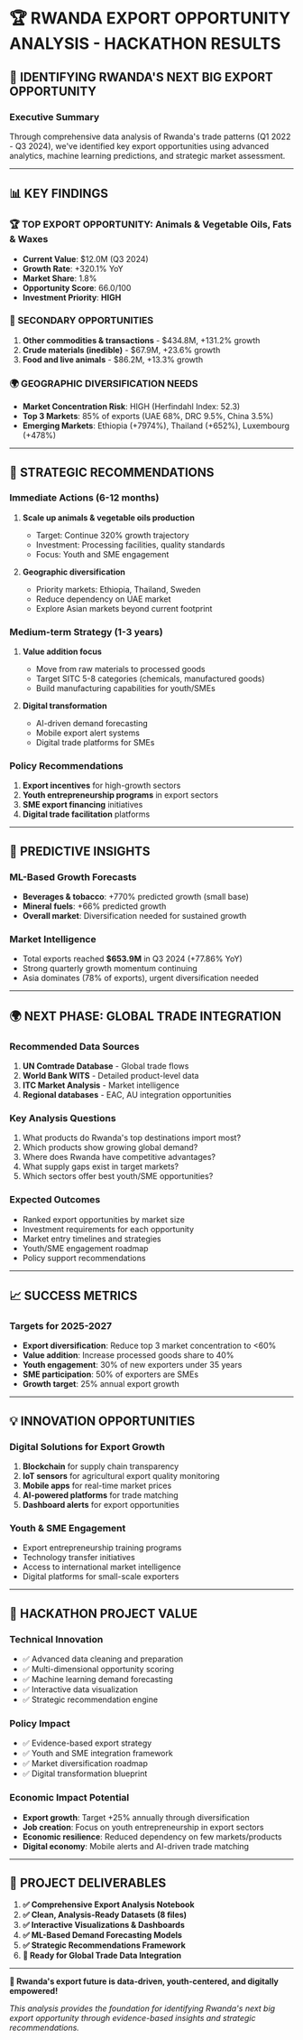 # 🏆 RWANDA EXPORT OPPORTUNITY ANALYSIS - HACKATHON RESULTS

## 🎯 **IDENTIFYING RWANDA'S NEXT BIG EXPORT OPPORTUNITY**

### **Executive Summary**

Through comprehensive data analysis of Rwanda's trade patterns (Q1 2022 - Q3 2024), we've identified key export opportunities using advanced analytics, machine learning predictions, and strategic market assessment.

---

## 📊 **KEY FINDINGS**

### **🏆 TOP EXPORT OPPORTUNITY: Animals & Vegetable Oils, Fats & Waxes**
- **Current Value**: $12.0M (Q3 2024)
- **Growth Rate**: +320.1% YoY
- **Market Share**: 1.8%
- **Opportunity Score**: 66.0/100
- **Investment Priority**: **HIGH**

### **🚀 SECONDARY OPPORTUNITIES**
1. **Other commodities & transactions** - $434.8M, +131.2% growth
2. **Crude materials (inedible)** - $67.9M, +23.6% growth
3. **Food and live animals** - $86.2M, +13.3% growth

### **🌍 GEOGRAPHIC DIVERSIFICATION NEEDS**
- **Market Concentration Risk**: HIGH (Herfindahl Index: 52.3)
- **Top 3 Markets**: 85% of exports (UAE 68%, DRC 9.5%, China 3.5%)
- **Emerging Markets**: Ethiopia (+7974%), Thailand (+652%), Luxembourg (+478%)

---

## 🎯 **STRATEGIC RECOMMENDATIONS**

### **Immediate Actions (6-12 months)**
1. **Scale up animals & vegetable oils production**
   - Target: Continue 320% growth trajectory
   - Investment: Processing facilities, quality standards
   - Focus: Youth and SME engagement

2. **Geographic diversification**
   - Priority markets: Ethiopia, Thailand, Sweden
   - Reduce dependency on UAE market
   - Explore Asian markets beyond current footprint

### **Medium-term Strategy (1-3 years)**
1. **Value addition focus**
   - Move from raw materials to processed goods
   - Target SITC 5-8 categories (chemicals, manufactured goods)
   - Build manufacturing capabilities for youth/SMEs

2. **Digital transformation**
   - AI-driven demand forecasting
   - Mobile export alert systems
   - Digital trade platforms for SMEs

### **Policy Recommendations**
1. **Export incentives** for high-growth sectors
2. **Youth entrepreneurship programs** in export sectors
3. **SME export financing** initiatives
4. **Digital trade facilitation** platforms

---

## 🤖 **PREDICTIVE INSIGHTS**

### **ML-Based Growth Forecasts**
- **Beverages & tobacco**: +770% predicted growth (small base)
- **Mineral fuels**: +66% predicted growth
- **Overall market**: Diversification needed for sustained growth

### **Market Intelligence**
- Total exports reached **$653.9M** in Q3 2024 (+77.86% YoY)
- Strong quarterly growth momentum continuing
- Asia dominates (78% of exports), urgent diversification needed

---

## 🌍 **NEXT PHASE: GLOBAL TRADE INTEGRATION**

### **Recommended Data Sources**
1. **UN Comtrade Database** - Global trade flows
2. **World Bank WITS** - Detailed product-level data
3. **ITC Market Analysis** - Market intelligence
4. **Regional databases** - EAC, AU integration opportunities

### **Key Analysis Questions**
1. What products do Rwanda's top destinations import most?
2. Which products show growing global demand?
3. Where does Rwanda have competitive advantages?
4. What supply gaps exist in target markets?
5. Which sectors offer best youth/SME opportunities?

### **Expected Outcomes**
- Ranked export opportunities by market size
- Investment requirements for each opportunity
- Market entry timelines and strategies
- Youth/SME engagement roadmap
- Policy support recommendations

---

## 📈 **SUCCESS METRICS**

### **Targets for 2025-2027**
- **Export diversification**: Reduce top 3 market concentration to <60%
- **Value addition**: Increase processed goods share to 40%
- **Youth engagement**: 30% of new exporters under 35 years
- **SME participation**: 50% of exporters are SMEs
- **Growth target**: 25% annual export growth

---

## 💡 **INNOVATION OPPORTUNITIES**

### **Digital Solutions for Export Growth**
1. **Blockchain** for supply chain transparency
2. **IoT sensors** for agricultural export quality monitoring
3. **Mobile apps** for real-time market prices
4. **AI-powered platforms** for trade matching
5. **Dashboard alerts** for export opportunities

### **Youth & SME Engagement**
- Export entrepreneurship training programs
- Technology transfer initiatives
- Access to international market intelligence
- Digital platforms for small-scale exporters

---

## 🎯 **HACKATHON PROJECT VALUE**

### **Technical Innovation**
- ✅ Advanced data cleaning and preparation
- ✅ Multi-dimensional opportunity scoring
- ✅ Machine learning demand forecasting
- ✅ Interactive data visualization
- ✅ Strategic recommendation engine

### **Policy Impact**
- ✅ Evidence-based export strategy
- ✅ Youth and SME integration framework
- ✅ Market diversification roadmap
- ✅ Digital transformation blueprint

### **Economic Impact Potential**
- **Export growth**: Target +25% annually through diversification
- **Job creation**: Focus on youth entrepreneurship in export sectors
- **Economic resilience**: Reduced dependency on few markets/products
- **Digital economy**: Mobile alerts and AI-driven trade matching

---

## 🚀 **PROJECT DELIVERABLES**

1. **✅ Comprehensive Export Analysis Notebook**
2. **✅ Clean, Analysis-Ready Datasets (8 files)**
3. **✅ Interactive Visualizations & Dashboards**
4. **✅ ML-Based Demand Forecasting Models**
5. **✅ Strategic Recommendations Framework**
6. **🔄 Ready for Global Trade Data Integration**

---

**🎉 Rwanda's export future is data-driven, youth-centered, and digitally empowered!**

*This analysis provides the foundation for identifying Rwanda's next big export opportunity through evidence-based insights and strategic recommendations.*